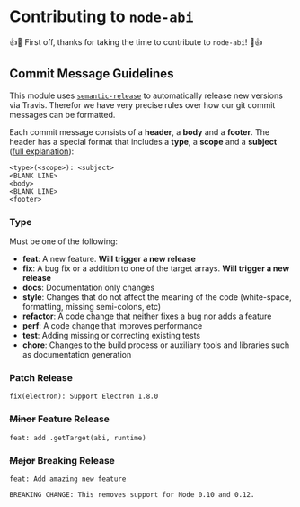 # Contributing to `node-abi`

:+1::tada: First off, thanks for taking the time to contribute to `node-abi`! :tada::+1:

## Commit Message Guidelines

This module uses [`semantic-release`](https://github.com/semantic-release/semantic-release) to automatically release new versions via Travis.
Therefor we have very precise rules over how our git commit messages can be formatted.

Each commit message consists of a **header**, a **body** and a **footer**.  The header has a special
format that includes a **type**, a **scope** and a **subject** ([full explanation](https://github.com/stevemao/conventional-changelog-angular/blob/master/convention.md)):

```
<type>(<scope>): <subject>
<BLANK LINE>
<body>
<BLANK LINE>
<footer>
```

### Type

Must be one of the following:

- **feat**: A new feature. **Will trigger a new release**
- **fix**: A bug fix or a addition to one of the target arrays. **Will trigger a new release**
- **docs**: Documentation only changes
- **style**: Changes that do not affect the meaning of the code (white-space, formatting, missing semi-colons, etc)
- **refactor**: A code change that neither fixes a bug nor adds a feature
- **perf**: A code change that improves performance
- **test**: Adding missing or correcting existing tests
- **chore**: Changes to the build process or auxiliary tools and libraries such as documentation generation


### Patch Release

```
fix(electron): Support Electron 1.8.0
```

### ~~Minor~~ Feature Release

```
feat: add .getTarget(abi, runtime)
```

### ~~Major~~ Breaking Release

```
feat: Add amazing new feature

BREAKING CHANGE: This removes support for Node 0.10 and 0.12.
```
